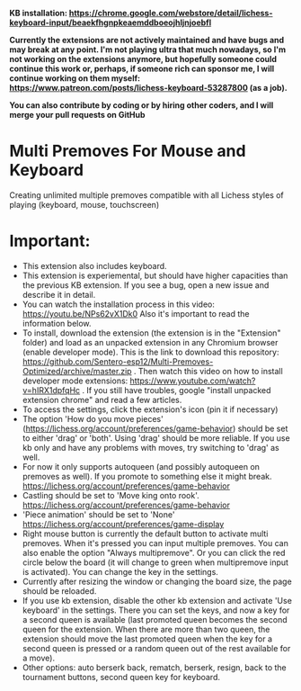**KB installation: https://chrome.google.com/webstore/detail/lichess-keyboard-input/beaekfhgnpkeaemddboeojhljnjoebfl**

**Currently the extensions are not actively maintained and have bugs and may break at any point. I'm not playing ultra that much nowadays, so I'm not working on the extensions anymore, but hopefully someone could continue this work or, perhaps, if someone rich can sponsor me, I will continue working on them myself: https://www.patreon.com/posts/lichess-keyboard-53287800 (as a job).**

**You can also contribute by coding or by hiring other coders, and I will merge your pull requests on GitHub**

# Multi Premoves For Mouse and Keyboard
 Creating unlimited multiple premoves compatible with all Lichess styles of playing (keyboard, mouse, touchscreen)
 
# Important:
- This extension also includes keyboard.
- This extension is experiemental, but should have higher capacities than the previous KB extension. If you see a bug, open a new issue and describe it in detail. 
- You can watch the installation process in this video: https://youtu.be/NPs62vX1Dk0
Also it's important to read the information below. 
- To install, download the extension (the extension is in the "Extension" folder) and load as an unpacked extension in any Chromium browser (enable developer mode). This is the link to download this repository: https://github.com/Sentero-esp12/Multi-Premoves-Optimized/archive/master.zip . Then watch this video on how to install developer mode extensions: https://www.youtube.com/watch?v=hIRX1dpfqHc . If you still have troubles, google "install unpacked extension chrome" and read a few articles.
- To access the settings, click the extension's icon (pin it if necessary)
- The option 'How do you move pieces' (https://lichess.org/account/preferences/game-behavior) should be set to either 'drag' or 'both'. Using 'drag' should be more reliable. If you use kb only and have any problems with moves, try switching to 'drag' as well. 
- For now it only supports autoqueen (and possibly autoqueen on premoves as well). If you promote to something else it might break. https://lichess.org/account/preferences/game-behavior
- Castling should be set to 'Move king onto rook'. https://lichess.org/account/preferences/game-behavior
- 'Piece animation' should be set to 'None' https://lichess.org/account/preferences/game-display
- Right mouse button is currently the default button to activate multi premoves. When it's pressed you can input multiple premoves. You can also enable the option "Always multipremove". Or you can click the red circle below the board (it will change to green when multipremove input is activated). You can change the key in the settings.
- Currently after resizing the window or changing the board size, the page should be reloaded. 
- If you use kb extension, disable the other kb extension and activate 'Use keyboard' in the settings. There you can set the keys, and now a key for a second queen is available (last promoted queen becomes the second queen for the extension. When there are more than two queen, the extension should move the last promoted queen when the key for a second queen is pressed or a random queen out of the rest available for a move). 
- Other options: auto berserk back, rematch, berserk, resign, back to the tournament buttons, second queen key for keyboard. 
